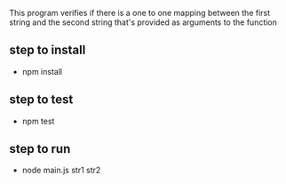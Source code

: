 This program verifies if there is a one to one mapping between the first
string and the second string that's provided as arguments to the function

## step to install
- npm install

## step to test
- npm test

## step to run
- node main.js str1 str2
